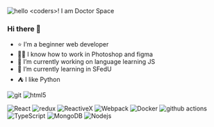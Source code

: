 <img alt='hello <coders>! I am Doctor Space' src="https://lh3.googleusercontent.com/fife/AMPSemeqt4dqs413GILMb6Uv6bxugTEEtbuah_0ypxcaamMvQdZdfLChGyGAZFreZyA1Kx6-VoKJaCTSc02XG2RXq0tVl24KRkCLD_v_IfvMRi8a4f9rf0YHgQxixZy897hv3HVdXinfwhDlaqaHM7B5KROfhtlLq_shj9bQ4bPJ07Fr85Oznkd68g1urcNEVzGJPdJ0wcHqsRHLQlMYaibrAfSHLiCFQV8PcwnnFDW2Rfmb_L_yILjMlroPyx_jWrTXpgRj_lxkWW45NsoxMHKC5Mx-gy-DOzssjbeyoblu83-Xrjac_SVY_KMcVH82Otv4RgvWhNeJdB3VPR1L8auQtYTPr4m7r_tenjyqxzyU-8qDJDT1IyyPhPxqjwmIT_lGF-ZDLnRgpodjS2fDUvp0KkhptFmISK7t8uG_Pr0Wh5bFa7kkJpytseYpJk7B6vbBT0-ZcFRns_VKmkUBfZA9iqrGWNSSoUFSWxzUFTq8dSUb9wkZaN_1-THTl21IhU3LddsWJ6NbgPeWfXsnWyuO50o6Mj4EpHr2uc6xCpJDf14jMBn2oR0BTu58GbxcUpB4nCM9xfFrMO4SyOfpDj6Yf0t6iI6FtZg8r0dCAk5NnoOfD4ICviV8fTujbME1N_GgCunYO2fVn7IIE9oyS6Oum-d5Q6Yn7RPO4WEcFP3rkddalw4CIbhy5CcQgUEP4LlMQ7TR16C52Qq770tlnJC2daD6RoOtiMwdbdNYxZhj61bP3g2T0Ak4QgPWmAExb51Y3LMd2_8fh3_FlTKcu4-vPP5oic56pviM0gKmB4ThG3loJxMBBGsuyrhrie9MAuqdh735pEG7E6Ek7kQ8QISE24rh7BjwILL-FmahKsEEvTM11ntbjGuzTvNla8_K9RvP5MkbSAtjqn6PlVT5OVxpIoziYApJzFAGwbum1uBgHgCFgxT-08nzjbAJOp3Wg1aefMxUw0iv6IepNjukSDrJkDI3kJdTSIbaPVkEwNZ77aCHrZ-lP-NJyS-R_c04fvSfjYDQuFufXa6VQuE2jE09Hmd5egyoRgBuHGG6e2IOdyc0C_QMmKjZD1EPLF5U8QT_9aiYIEUDQdjFFbzDgBZ3vkkrn_cnNsw0gtBCBhae4DIvEBI42Y2dw_F0bYNOq_D8PlaJ4qLW6oSjnSrS-yS8nf1TpqZlKUD3DXG_3pGbWxXctmo8uMgcwHXzONVsWmrsqK4VuyYmpL0mKw9unkl5GR2Sr48rpO32IKDqra0wlO-nnZ-FGI00m7MfvChL58wUIc9MpTPEmw5KlVHZJOPKNtnQ9d4pJksdPonPLGBPBHWBFORZwdXLNtOWpvboIrGV-XM9qmd6qZiuLhHO_RXwjXCtUaSgUZnRTP7St-zmLQ6Rp5wZ9YlqsK_gSscIVxsGQ60EH3FeG072hQteiTKU0GWMBSc4m4TtdM3DZZMN1YkqGlZj2kef8s9AyeymBU7dqjvREO9mo3C2XDbeF7gqM0CBzvSm-CPf_Hp79Z2yBAn1xcaqeai2IEm3Bm9i=w1920-h961"/>









### Hi there 👋
- ⭐️ I’m a beginner web developer
- 👨‍💻 I know how to work in Photoshop and figma
- 🔭 I’m currently working on language learning JS
- 🌱 I’m currently learning in SFedU
- ⛺ I like Python


<p>
  <img alt="git" src="https://img.shields.io/badge/-Git-F05032?style=flat-square&logo=git&logoColor=white" />
  <img alt="html5" src="https://img.shields.io/badge/-HTML5-E34F26?style=flat-square&logo=html5&logoColor=white" />
</p>

<p>
  <img alt="React" src="https://img.shields.io/badge/-React-45b8d8?style=flat-square&logo=react&logoColor=white" />
  <img alt="redux" src="https://img.shields.io/badge/-Redux-764ABC?style=flat-square&logo=redux&logoColor=white" />
  <img alt="ReactiveX" src="https://img.shields.io/badge/-RxJs-B7178C?style=flat-square&logo=reactivex&logoColor=white" />
  <img alt="Webpack" src="https://img.shields.io/badge/-Webpack-8DD6F9?style=flat-square&logo=webpack&logoColor=white" /> 
  <img alt="Docker" src="https://img.shields.io/badge/-Docker-46a2f1?style=flat-square&logo=docker&logoColor=white" />
  <img alt="github actions" src="https://img.shields.io/badge/-Github_Actions-2088FF?style=flat-square&logo=github-actions&logoColor=white" />
  <img alt="TypeScript" src="https://img.shields.io/badge/-TypeScript-007ACC?style=flat-square&logo=typescript&logoColor=white" />
  <img alt="MongoDB" src="https://img.shields.io/badge/-MongoDB-13aa52?style=flat-square&logo=mongodb&logoColor=white" />
  <img alt="Nodejs" src="https://img.shields.io/badge/-Nodejs-43853d?style=flat-square&logo=Node.js&logoColor=white" />
</p>
